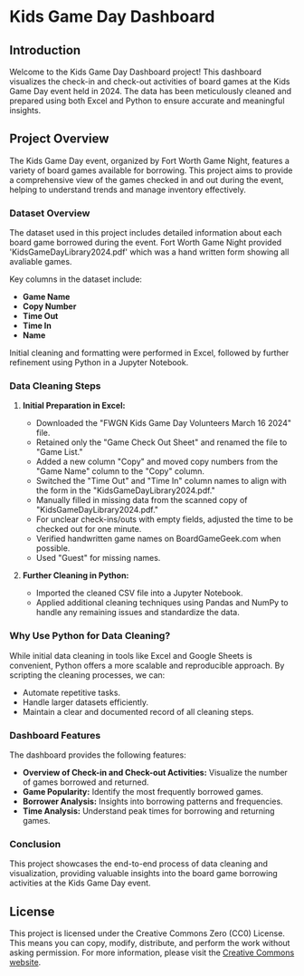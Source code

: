 # Kids Game Day Dashboard

## Introduction

Welcome to the Kids Game Day Dashboard project! This dashboard visualizes the check-in and check-out
activities of board games at the Kids Game Day event held in 2024. The data has been meticulously
cleaned and prepared using both Excel and Python to ensure accurate and meaningful insights.

## Project Overview

The Kids Game Day event, organized by Fort Worth Game Night,
features a variety of board games available for borrowing. This project 
aims to provide a comprehensive view of the games checked in and out during the event,
helping to understand trends and manage inventory effectively.

### Dataset Overview

The dataset used in this project includes detailed information about each board game borrowed during the event.
Fort Worth Game Night provided 'KidsGameDayLibrary2024.pdf' which was a hand written form showing all avaliable 
games.

Key columns in the dataset include:

- **Game Name**
- **Copy Number**
- **Time Out**
- **Time In**
- **Name**

Initial cleaning and formatting were performed in Excel, followed by further refinement using Python in a Jupyter Notebook.

### Data Cleaning Steps

1. **Initial Preparation in Excel:**
   - Downloaded the "FWGN Kids Game Day Volunteers March 16 2024" file.
   - Retained only the "Game Check Out Sheet" and renamed the file to "Game List."
   - Added a new column "Copy" and moved copy numbers from the "Game Name" column to the "Copy" column.
   - Switched the "Time Out" and "Time In" column names to align with the form in the "KidsGameDayLibrary2024.pdf."
   - Manually filled in missing data from the scanned copy of "KidsGameDayLibrary2024.pdf."
   - For unclear check-ins/outs with empty fields, adjusted the time to be checked out for one minute.
   - Verified handwritten game names on BoardGameGeek.com when possible.
   - Used "Guest" for missing names.

2. **Further Cleaning in Python:**
   - Imported the cleaned CSV file into a Jupyter Notebook.
   - Applied additional cleaning techniques using Pandas and NumPy to handle any remaining issues and standardize the data.

### Why Use Python for Data Cleaning?

While initial data cleaning in tools like Excel and Google Sheets is convenient, Python offers a more scalable and reproducible approach. By scripting the cleaning processes, we can:

- Automate repetitive tasks.
- Handle larger datasets efficiently.
- Maintain a clear and documented record of all cleaning steps.

### Dashboard Features

The dashboard provides the following features:
- **Overview of Check-in and Check-out Activities:** Visualize the number of games borrowed and returned.
- **Game Popularity:** Identify the most frequently borrowed games.
- **Borrower Analysis:** Insights into borrowing patterns and frequencies.
- **Time Analysis:** Understand peak times for borrowing and returning games.

### Conclusion

This project showcases the end-to-end process of data cleaning and visualization,
providing valuable insights into the board game borrowing activities at the Kids Game Day event.

## License

This project is licensed under the Creative Commons Zero (CC0) License. 
This means you can copy, modify, distribute, and perform the work without asking permission.
For more information, please visit the [Creative Commons website](https://creativecommons.org/publicdomain/zero/1.0/).

